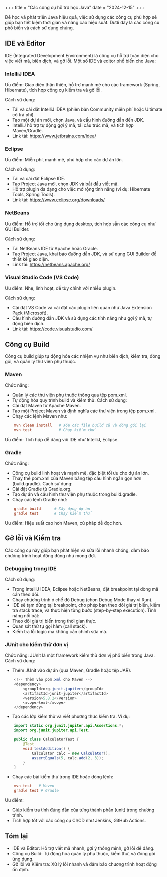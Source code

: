 +++
title = "Các công cụ hỗ trợ học Java"
date = "2024-12-15"
+++

Để học và phát triển Java hiệu quả, việc sử dụng các công cụ phù hợp sẽ giúp bạn tiết kiệm thời gian và nâng cao hiệu suất. Dưới đây là các công cụ phổ biến và cách sử dụng chúng.

## IDE và Editor
IDE (Integrated Development Environment) là công cụ hỗ trợ toàn diện cho việc viết mã, biên dịch, và gỡ lỗi. Một số IDE và editor phổ biến cho Java:

### IntelliJ IDEA

Ưu điểm: Giao diện thân thiện, hỗ trợ mạnh mẽ cho các framework (Spring, Hibernate), tích hợp công cụ kiểm tra và gỡ lỗi.

Cách sử dụng:
- Tải và cài đặt IntelliJ IDEA (phiên bản Community miễn phí hoặc Ultimate có trả phí).
- Tạo một dự án mới, chọn Java, và cấu hình đường dẫn đến JDK.
- IntelliJ hỗ trợ tự động gợi ý mã, tái cấu trúc mã, và tích hợp Maven/Gradle.
- Link tải: https://www.jetbrains.com/idea/
### Eclipse

Ưu điểm: Miễn phí, mạnh mẽ, phù hợp cho các dự án lớn.

Cách sử dụng:
- Tải và cài đặt Eclipse IDE.
- Tạo Project Java mới, chọn JDK và bắt đầu viết mã.
- Hỗ trợ plugin đa dạng cho việc mở rộng tính năng (ví dụ: Hibernate Tools, Spring Tools).
- Link tải: https://www.eclipse.org/downloads/
### NetBeans

Ưu điểm: Hỗ trợ tốt cho ứng dụng desktop, tích hợp sẵn các công cụ như GUI Builder.

Cách sử dụng:
- Tải NetBeans IDE từ Apache hoặc Oracle.
- Tạo Project Java, khai báo đường dẫn JDK, và sử dụng GUI Builder để thiết kế giao diện.
- Link tải: https://netbeans.apache.org/
### Visual Studio Code (VS Code)

Ưu điểm: Nhẹ, linh hoạt, dễ tùy chỉnh với nhiều plugin.

Cách sử dụng:
- Cài đặt VS Code và cài đặt các plugin liên quan như Java Extension Pack (Microsoft).
- Cấu hình đường dẫn JDK và sử dụng các tính năng như gợi ý mã, tự động biên dịch.
- Link tải: https://code.visualstudio.com/

## Công cụ Build
Công cụ build giúp tự động hóa các nhiệm vụ như biên dịch, kiểm tra, đóng gói, và quản lý thư viện phụ thuộc.

### Maven

Chức năng:
- Quản lý các thư viện phụ thuộc thông qua tệp pom.xml.
- Tự động hóa quy trình build và kiểm thử.
Cách sử dụng:
- Cài đặt Maven từ Apache Maven.
- Tạo một Project Maven và định nghĩa các thư viện trong tệp pom.xml.
- Chạy các lệnh Maven như:
```toml
    mvn clean install   # Xóa các file build cũ và đóng gói lại
    mvn test            # Chạy kiểm thử
```
Ưu điểm: Tích hợp dễ dàng với IDE như IntelliJ, Eclipse.
### Gradle

Chức năng:
- Công cụ build linh hoạt và mạnh mẽ, đặc biệt tối ưu cho dự án lớn.
- Thay thế pom.xml của Maven bằng tệp cấu hình ngắn gọn hơn (build.gradle).
Cách sử dụng:
- Cài đặt Gradle từ Gradle.org.
- Tạo dự án và cấu hình thư viện phụ thuộc trong build.gradle.
- Chạy các lệnh Gradle như:
```toml
    gradle build      # Xây dựng dự án
    gradle test       # Chạy kiểm thử
```
Ưu điểm: Hiệu suất cao hơn Maven, cú pháp dễ đọc hơn.

## Gỡ lỗi và Kiểm tra
Các công cụ này giúp bạn phát hiện và sửa lỗi nhanh chóng, đảm bảo chương trình hoạt động đúng như mong đợi.

### Debugging trong IDE

Cách sử dụng:
- Trong IntelliJ IDEA, Eclipse hoặc NetBeans, đặt breakpoint tại dòng mã cần theo dõi.
- Chạy chương trình ở chế độ Debug (chọn Debug Mode thay vì Run).
- IDE sẽ tạm dừng tại breakpoint, cho phép bạn theo dõi giá trị biến, kiểm tra stack trace, và thực hiện từng bước (step-by-step execution).
Tính năng nổi bật:
- Theo dõi giá trị biến trong thời gian thực.
- Quan sát thứ tự gọi hàm (call stack).
- Kiểm tra lỗi logic mà không cần chỉnh sửa mã.
### JUnit cho kiểm thử đơn vị

Chức năng: JUnit là một framework kiểm thử đơn vị phổ biến trong Java.
Cách sử dụng:
- Thêm JUnit vào dự án (qua Maven, Gradle hoặc tệp JAR).
```java
    <!-- Thêm vào pom.xml cho Maven -->
    <dependency>
        <groupId>org.junit.jupiter</groupId>
        <artifactId>junit-jupiter</artifactId>
        <version>5.8.2</version>
        <scope>test</scope>
    </dependency>
```
- Tạo các lớp kiểm thử và viết phương thức kiểm tra. Ví dụ:
```java
    import static org.junit.jupiter.api.Assertions.*;
    import org.junit.jupiter.api.Test;

    public class CalculatorTest {
        @Test
        void testAddition() {
            Calculator calc = new Calculator();
            assertEquals(5, calc.add(2, 3));
        }
    }
```
- Chạy các bài kiểm thử trong IDE hoặc dòng lệnh:
```toml
    mvn test   # Maven
    gradle test # Gradle
```
Ưu điểm:
- Giúp kiểm tra tính đúng đắn của từng thành phần (unit) trong chương trình.
- Tích hợp tốt với các công cụ CI/CD như Jenkins, GitHub Actions.

## Tóm lại
- IDE và Editor: Hỗ trợ viết mã nhanh, gợi ý thông minh, gỡ lỗi dễ dàng.
- Công cụ Build: Tự động hóa quản lý phụ thuộc, kiểm thử, và đóng gói ứng dụng.
- Gỡ lỗi và Kiểm tra: Xử lý lỗi nhanh và đảm bảo chương trình hoạt động ổn định.

